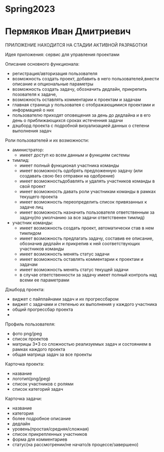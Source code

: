 # Spring2023
# Пермяков Иван Дмитриевич

ПРИЛОЖЕНИЕ НАХОДИТСЯ НА СТАДИИ АКТИВНОЙ РАЗРАБОТКИ

Идея приложения: сервис для управления проектами

Описание основного функционала:
- регистрация/авторизация пользователя
- возможность создать проект, добавить в него пользователей,внести описание и опциональные параметры
- возможность создать задачу, обозначить дедлайн, прикрепить позователя к задаче,
- возможность оставлять комментарии к проектам и задачам
- главная страница у пользоватея с отображающимися проектами и информацией о них
- пользователю приходят оповещения за день до дедлайна и в его день о приближающихся сроках истеченния задачи
- дэшборд проекта с подробной визуализацией данных о степени выполнения задач

Роли пользователей и их возможности:
- аминистратор:
  - имеет доступ ко всем данным и функциям системы
- тимлид:
  - имеет полный функционал участника команды
  - имеет возможность одобрять предложенную задачу (или создавать свою без отправки на одобрение)
  - имеет возможностьдобавлять и удалять участников команды в свой проект
  - имеет возможность давать роли участникам команды в рамках текущего проекта
  - имеет возможность переопределить список привязанных к задаче лиц
  - имеет возможность назначить пользователя ответственным за задачу(по умолчанию за все задачи ответственен тимлид)
- участник команды:
  - имеет возможность создать проект, автоматически став в нем тимлидом
  - имеет возможность предлагать задачу, составив ее описание, обозначив дедлайн и прикрепив к ней соответствующих участников команды
  - имеет возможность менять статус задачи
  - имеет возможность оставлять комментарии к проектам и задачам
  - имеет возможность менять статус текущей задачи
  - в случае ответственности за задачу имеет полный контроль над всеми ее параметрами

Дэшборд проекта:
  - виджет с пайплайнами задач и их прогрессбаром
  - виджет с задачами и степенью их выполнения у каждого участника
  - общий прогрессбар проекта
  - 
Профиль пользователя:
  - фото png/jpeg
  - список проектов
  - матрицы 3*3 со сложностью реализуемых задач и состоянием в рамках каждого проекта
  - общая матрица задач за все проекты

Карточка проекта:
  - название
  - логотип(png/jpeg)
  - список участников с ролями
  - список категорий задач

Карточка задачи:
  - название
  - категория
  - более подробное описание
  - дедлайн
  - уровень(простая/средняя/сложная)
  - список прикрепленных участников
  - форма для комментариев
  - статус(на рассмотрении/не начато/в процессе/завершено)
  
